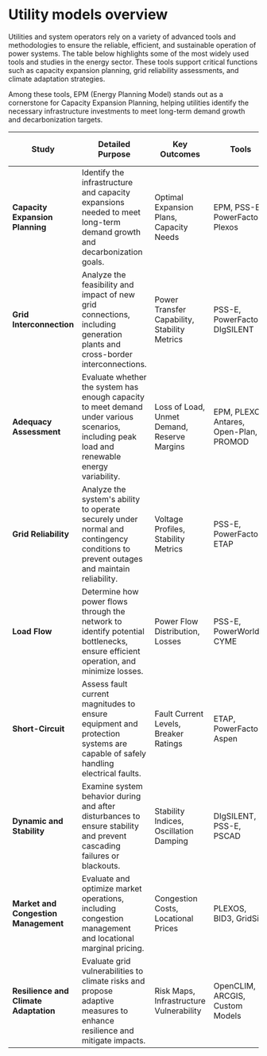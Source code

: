 # Utility models overview


Utilities and system operators rely on a variety of advanced tools and methodologies to ensure the reliable, efficient, and sustainable operation of power systems. The table below highlights some of the most widely used tools and studies in the energy sector. These tools support critical functions such as capacity expansion planning, grid reliability assessments, and climate adaptation strategies.

Among these tools, EPM (Energy Planning Model) stands out as a cornerstone for Capacity Expansion Planning, helping utilities identify the necessary infrastructure investments to meet long-term demand growth and decarbonization targets.

| Study                           | Detailed Purpose                                                                                      | Key Outcomes                            | Tools                                    | Time Horizon (Years) |
|---------------------------------|------------------------------------------------------------------------------------------------------|-----------------------------------------|------------------------------------------|-----------------------|
| **Capacity Expansion Planning** | Identify the infrastructure and capacity expansions needed to meet long-term demand growth and decarbonization goals. | Optimal Expansion Plans, Capacity Needs | EPM, PSS-E, PowerFactory, Plexos         | 10-30                |
| **Grid Interconnection**        | Analyze the feasibility and impact of new grid connections, including generation plants and cross-border interconnections. | Power Transfer Capability, Stability Metrics | PSS-E, PowerFactory, DIgSILENT          | 10-30                |
| **Adequacy Assessment**         | Evaluate whether the system has enough capacity to meet demand under various scenarios, including peak load and renewable energy variability. | Loss of Load, Unmet Demand, Reserve Margins | EPM, PLEXOS, Antares, Open-Plan, PROMOD | 1-20                 |
| **Grid Reliability**            | Analyze the system's ability to operate securely under normal and contingency conditions to prevent outages and maintain reliability. | Voltage Profiles, Stability Metrics     | PSS-E, PowerFactory, ETAP                | 0-10                 |
| **Load Flow**                   | Determine how power flows through the network to identify potential bottlenecks, ensure efficient operation, and minimize losses. | Power Flow Distribution, Losses         | PSS-E, PowerWorld, CYME                  | 0-10                 |
| **Short-Circuit**               | Assess fault current magnitudes to ensure equipment and protection systems are capable of safely handling electrical faults. | Fault Current Levels, Breaker Ratings   | ETAP, PowerFactory, Aspen                | 0-5                  |
| **Dynamic and Stability**       | Examine system behavior during and after disturbances to ensure stability and prevent cascading failures or blackouts. | Stability Indices, Oscillation Damping  | DIgSILENT, PSS-E, PSCAD                  | 0-10                 |
| **Market and Congestion Management** | Evaluate and optimize market operations, including congestion management and locational marginal pricing. | Congestion Costs, Locational Prices     | PLEXOS, BID3, GridSim                    | 0-10                 |
| **Resilience and Climate Adaptation** | Evaluate grid vulnerabilities to climate risks and propose adaptive measures to enhance resilience and mitigate impacts. | Risk Maps, Infrastructure Vulnerability | OpenCLIM, ARCGIS, Custom Models          | 10-30                |